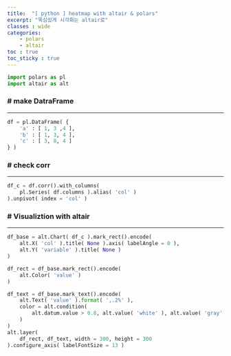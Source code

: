 ```yaml
---
title:  "[ python ] heatmap with altair & polars"
excerpt: "뚝심있게 시각화는 altair로"
classes : wide
categories:
    - polars
    - altair
toc : true
toc_sticky : true
---
```


```python
import polars as pl
import altair as alt
```

### # make DatraFrame
---


```python
df = pl.DataFrame( { 
    'a' : [ 1, 3 ,4 ], 
    'b' : [ 1, 3, 4 ],
    'c' : [ 3, 8, 4 ]
} )
```

### # check corr
___


```python
df_c = df.corr().with_columns(
    pl.Series( df.columns ).alias( 'col' )
).unpivot( index = 'col' )
```

### # Visualiztion with altair
___


```python
df_base = alt.Chart( df_c ).mark_rect().encode(
    alt.X( 'col' ).title( None ).axis( labelAngle = 0 ), 
    alt.Y( 'variable' ).title( None )
)

df_rect = df_base.mark_rect().encode(
    alt.Color( 'value' )
)

df_text = df_base.mark_text().encode(
    alt.Text( 'value' ).format( ',.2%' ), 
    color = alt.condition( 
        alt.datum.value > 0.8, alt.value( 'white' ), alt.value( 'gray' ) 
    )
)
alt.layer( 
    df_rect, df_text, width = 300, height = 300 
).configure_axis( labelFontSize = 13 )
```





<style>
  #altair-viz-1e8e3cf225a04ad28dc2084629771656.vega-embed {
    width: 100%;
    display: flex;
  }

  #altair-viz-1e8e3cf225a04ad28dc2084629771656.vega-embed details,
  #altair-viz-1e8e3cf225a04ad28dc2084629771656.vega-embed details summary {
    position: relative;
  }
</style>
<div id="altair-viz-1e8e3cf225a04ad28dc2084629771656"></div>
<script type="text/javascript">
  var VEGA_DEBUG = (typeof VEGA_DEBUG == "undefined") ? {} : VEGA_DEBUG;
  (function(spec, embedOpt){
    let outputDiv = document.currentScript.previousElementSibling;
    if (outputDiv.id !== "altair-viz-1e8e3cf225a04ad28dc2084629771656") {
      outputDiv = document.getElementById("altair-viz-1e8e3cf225a04ad28dc2084629771656");
    }

    const paths = {
      "vega": "https://cdn.jsdelivr.net/npm/vega@5?noext",
      "vega-lib": "https://cdn.jsdelivr.net/npm/vega-lib?noext",
      "vega-lite": "https://cdn.jsdelivr.net/npm/vega-lite@5.20.1?noext",
      "vega-embed": "https://cdn.jsdelivr.net/npm/vega-embed@6?noext",
    };

    function maybeLoadScript(lib, version) {
      var key = `${lib.replace("-", "")}_version`;
      return (VEGA_DEBUG[key] == version) ?
        Promise.resolve(paths[lib]) :
        new Promise(function(resolve, reject) {
          var s = document.createElement('script');
          document.getElementsByTagName("head")[0].appendChild(s);
          s.async = true;
          s.onload = () => {
            VEGA_DEBUG[key] = version;
            return resolve(paths[lib]);
          };
          s.onerror = () => reject(`Error loading script: ${paths[lib]}`);
          s.src = paths[lib];
        });
    }

    function showError(err) {
      outputDiv.innerHTML = `<div class="error" style="color:red;">${err}</div>`;
      throw err;
    }

    function displayChart(vegaEmbed) {
      vegaEmbed(outputDiv, spec, embedOpt)
        .catch(err => showError(`Javascript Error: ${err.message}<br>This usually means there's a typo in your chart specification. See the javascript console for the full traceback.`));
    }

    if(typeof define === "function" && define.amd) {
      requirejs.config({paths});
      let deps = ["vega-embed"];
      require(deps, displayChart, err => showError(`Error loading script: ${err.message}`));
    } else {
      maybeLoadScript("vega", "5")
        .then(() => maybeLoadScript("vega-lite", "5.20.1"))
        .then(() => maybeLoadScript("vega-embed", "6"))
        .catch(showError)
        .then(() => displayChart(vegaEmbed));
    }
  })({"config": {"view": {"continuousWidth": 300, "continuousHeight": 300}, "axis": {"labelFontSize": 13}}, "layer": [{"mark": {"type": "rect"}, "encoding": {"color": {"field": "value", "type": "quantitative"}, "x": {"axis": {"labelAngle": 0}, "field": "col", "title": null, "type": "nominal"}, "y": {"field": "variable", "title": null, "type": "nominal"}}}, {"mark": {"type": "text"}, "encoding": {"color": {"condition": {"test": "(datum.value > 0.8)", "value": "white"}, "value": "gray"}, "text": {"field": "value", "format": ",.2%", "type": "quantitative"}, "x": {"axis": {"labelAngle": 0}, "field": "col", "title": null, "type": "nominal"}, "y": {"field": "variable", "title": null, "type": "nominal"}}}], "data": {"name": "data-2fb14dc0c9c76cea61193ac53700856c"}, "height": 300, "width": 300, "$schema": "https://vega.github.io/schema/vega-lite/v5.20.1.json", "datasets": {"data-2fb14dc0c9c76cea61193ac53700856c": [{"col": "a", "variable": "a", "value": 1.0}, {"col": "b", "variable": "a", "value": 1.0}, {"col": "c", "variable": "a", "value": 0.37115374447904514}, {"col": "a", "variable": "b", "value": 1.0}, {"col": "b", "variable": "b", "value": 1.0}, {"col": "c", "variable": "b", "value": 0.37115374447904514}, {"col": "a", "variable": "c", "value": 0.37115374447904514}, {"col": "b", "variable": "c", "value": 0.37115374447904514}, {"col": "c", "variable": "c", "value": 0.9999999999999998}]}}, {"mode": "vega-lite"});
</script>


